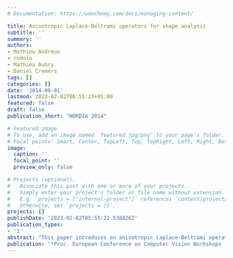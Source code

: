 ```yaml
---
# Documentation: https://wowchemy.com/docs/managing-content/

title: Anisotropic Laplace-Beltrami operators for shape analysis
subtitle: ''
summary: ''
authors:
- Mathieu Andreux
- rodola
- Mathieu Aubry
- Daniel Cremers
tags: []
categories: []
date: '2014-09-01'
lastmod: 2023-02-02T06:55:23+01:00
featured: false
draft: false
publication_short: "NORDIA 2014"

# Featured image
# To use, add an image named `featured.jpg/png` to your page's folder.
# Focal points: Smart, Center, TopLeft, Top, TopRight, Left, Right, BottomLeft, Bottom, BottomRight.
image:
  caption: ''
  focal_point: ''
  preview_only: false

# Projects (optional).
#   Associate this post with one or more of your projects.
#   Simply enter your project's folder or file name without extension.
#   E.g. `projects = ["internal-project"]` references `content/project/deep-learning/index.md`.
#   Otherwise, set `projects = []`.
projects: []
publishDate: '2023-02-02T05:55:22.538826Z'
publication_types:
- '1'
abstract: "This paper introduces an anisotropic Laplace-Beltrami operator for shape analysis. While keeping useful properties of the standard Laplace-Beltrami operator, it introduces variability in the directions of principal curvature, giving rise to a more intuitive and semantically meaningful diffusion process. Although the benefits of anisotropic diffusion have already been noted in the area of mesh processing (e.g. surface regularization), focusing on the Laplacian itself, rather than on the diffusion process it induces, opens the possibility to effectively replace the omnipresent Laplace-Beltrami operator in many shape analysis methods. After providing a mathematical formulation and analysis of this new operator, we derive a practical implementation on discrete meshes. Further, we demonstrate the effectiveness of our new operator when employed in conjunction with different methods for shape segmentation and matching."
publication: '*Proc. European Conference on Computer Vision Workshops (ECCV - NORDIA)*'
---
```

